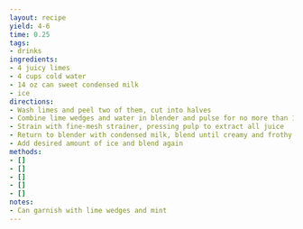 ```yaml
---
layout: recipe
yield: 4-6
time: 0.25
tags:
- drinks
ingredients:
- 4 juicy limes
- 4 cups cold water
- 14 oz can sweet condensed milk
- ice
directions:
- Wash limes and peel two of them, cut into halves
- Combine lime wedges and water in blender and pulse for no more than 10 seconds
- Strain with fine-mesh strainer, pressing pulp to extract all juice
- Return to blender with condensed milk, blend until creamy and frothy
- Add desired amount of ice and blend again
methods:
- []
- []
- []
- []
- []
notes:
- Can garnish with lime wedges and mint
---
```

